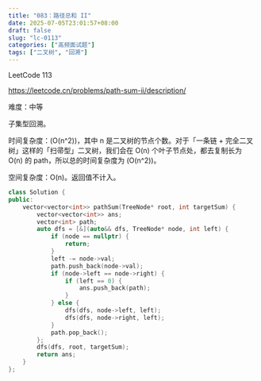 ```yaml
---
title: "083：路径总和 II"
date: 2025-07-05T23:01:57+08:00
draft: false
slug: "lc-0113"
categories: ["高频面试题"]
tags: ["二叉树", "回溯"]
---
```


LeetCode 113

https://leetcode.cn/problems/path-sum-ii/description/

难度：中等

子集型回溯。

时间复杂度：\(O(n^2)\)，其中 n 是二叉树的节点个数。对于「一条链 + 完全二叉树」这样的「扫帚型」二叉树，我们会在 O(n) 个叶子节点处，都去复制长为 O(n) 的 path，所以总的时间复杂度为 \(O(n^2)\)。

空间复杂度：O(n)。返回值不计入。

<!--more-->

```cpp
class Solution {
public:
    vector<vector<int>> pathSum(TreeNode* root, int targetSum) {
        vector<vector<int>> ans;
        vector<int> path;
        auto dfs = [&](auto&& dfs, TreeNode* node, int left) {
            if (node == nullptr) {
                return;
            }
            left -= node->val;
            path.push_back(node->val);
            if (node->left == node->right) {
                if (left == 0) {
                    ans.push_back(path);
                }
            } else {
                dfs(dfs, node->left, left);
                dfs(dfs, node->right, left);
            }
            path.pop_back();
        };
        dfs(dfs, root, targetSum);
        return ans;
    }
};
```
